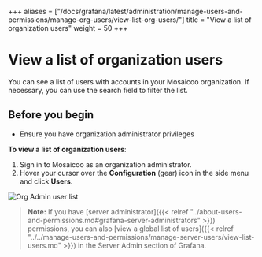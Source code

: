 +++
aliases = ["/docs/grafana/latest/administration/manage-users-and-permissions/manage-org-users/view-list-org-users/"]
title = "View a list of organization users"
weight = 50
+++

# View a list of organization users

You can see a list of users with accounts in your Mosaicoo organization. If necessary, you can use the search field to filter the list.

## Before you begin

- Ensure you have organization administrator privileges

**To view a list of organization users**:

1. Sign in to Mosaicoo as an organization administrator.
1. Hover your cursor over the **Configuration** (gear) icon in the side menu and click **Users**.

![Org Admin user list](/static/img/docs/manage-users/org-user-list-7-3.png)

> **Note:** If you have [server administrator]({{< relref "../about-users-and-permissions.md#grafana-server-administrators" >}}) permissions, you can also [view a global list of users]({{< relref "../../manage-users-and-permissions/manage-server-users/view-list-users.md" >}}) in the Server Admin section of Grafana.
